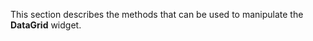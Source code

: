 
<!--shortDescription-->
This section describes the methods that can be used to manipulate the **DataGrid** widget.
<!--/shortDescription-->

<!--fullDescription-->

<!--/fullDescription-->